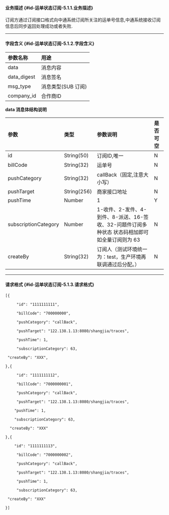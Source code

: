#### **业务描述** {#id-运单状态订阅-5.1.1.业务描述}

订阅方通过订阅接口格式向中通系统订阅所关注的运单号信息,中通系统接收订阅信息后同步返回处理成功或者失败.

---

#### **字段含义** {#id-运单状态订阅-5.1.2.字段含义}

| **参数名称** | **用途** |
| :--- | :--- |
| data | 消息内容 |
| data\_digest | 消息签名 |
| msg\_type | 消息类型\(SUB 订阅\) |
| company\_id | 合作商ID |

**data 消息体结构说明**

| 参数 | **类型** | **参数说明** | **是否可空** |
| :--- | :--- | :--- | :--- |
| id | String\(50\) | 订阅ID,唯一 | N |
| billCode | String\(32\) | 运单号 | N |
| pushCategory | String\(32\) | callBack（固定,注意大小写） | N |
| pushTarget | String\(256\) | 商家接口地址 | N |
| pushTime | Number | 1 | Y |
| subscriptionCategory | Number | 1-收件、2-发件、4-到件、8-派送、16-签收、32-问题件订阅多种状态 状态码相加即可如全量订阅则为 63 | N |
| createBy | String\(32\) | 订阅人（测试环境统一为：test，生产环境再联调通过后分配。） | N |

---

#### **请求格式** {#id-运单状态订阅-5.1.3.请求格式}



`[{`

`     "id": "1111111111",`

`     "billCode": "700000000",`

`     "pushCategory": "callBack",`

`     "pushTarget": "122.138.1.13:8080/shangjia/traces",`

`     "pushTime": 1,`

`     "subscriptionCategory": 63,`

` "createBy": "XXX",`

`},{`

`     "id": "1111111112",`

`     "billCode": "7000000001",`

`     "pushCategory": "callBack",`

`     "pushTarget": "122.138.1.13:8080/shangjia/traces",`

`    "pushTime": 1,`

`    "subscriptionCategory": 63,`

`  "createBy": "XXX"`

`},{`

`    "id": "1111111113",`

`     "billCode": "7000000002",`

`     "pushCategory": "callBack",`

`     "pushTarget": "122.138.1.13:8080/shangjia/traces",`

`     "pushTime": 1,`

`     "subscriptionCategory": 63,`

` "createBy": "XXX"`

`}]`





